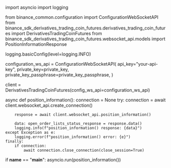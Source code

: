 import asyncio
import logging

from binance_common.configuration import ConfigurationWebSocketAPI
from binance_sdk_derivatives_trading_coin_futures.derivatives_trading_coin_futures import DerivativesTradingCoinFutures
from binance_sdk_derivatives_trading_coin_futures.websocket_api.models import PositionInformationResponse


logging.basicConfig(level=logging.INFO)

configuration_ws_api = ConfigurationWebSocketAPI(
    api_key="your-api-key",
    private_key=private_key,
    private_key_passphrase=private_key_passphrase,
)

client = DerivativesTradingCoinFutures(config_ws_api=configuration_ws_api)


async def position_information():
    connection = None
    try:
        connection = await client.websocket_api.create_connection()

        response = await client.websocket_api.position_information()

        data: open_order_lists_status_response = response.data()
        logging.info(f"position_information() response: {data}")
    except Exception as e:
        logging.error(f"position_information() error: {e}")
    finally:
        if connection:
            await connection.close_connection(close_session=True)

if __name__ == "__main__":
    asyncio.run(position_information())
